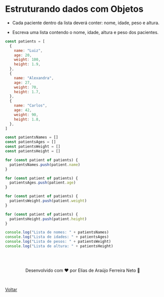 # Estruturando dados com Objetos

- Cada paciente dentro da lista deverá conter: nome, idade, peso e altura.

- Escreva uma lista contendo o nome, idade, altura e peso dos pacientes.

```js
const patients = [
  {
    name: "Luiz",
    age: 20,
    weight: 100,
    height: 1.9,
  },
  {
    name: "Alexandra",
    age: 27,
    weight: 70,
    height: 1.7,
  },
  {
    name: "Carlos",
    age: 42,
    weight: 90,
    height: 1.8,
  },
]

const patientsNames = []
const patientsAges = []
const patientsWeight = []
const patientsHeight = []

for (const patient of patients) {
  patientsNames.push(patient.name)
}

for (const patient of patients) {
  patientsAges.push(patient.age)
}

for (const patient of patients) {
  patientsWeight.push(patient.weight)
}

for (const patient of patients) {
  patientsHeight.push(patient.height)
}

console.log("Lista de nomes: " + patientsNames)
console.log("Lista de idades: " + patientsAges)
console.log("Lista de pesos: " + patientsWeight)
console.log("Lista de altura: " + patientsHeight)
```

<br>
<br>

<p align="center"> Desenvolvido com ❤ por Elias de Araújo Ferreira Neto 👋 <p>

<br>

<a href="../README.md">Voltar</a>

